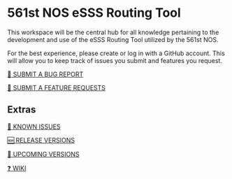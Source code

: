 # 561st NOS eSSS Routing Tool
This workspace will be the central hub for all knowledge pertaining to the development and use of the eSSS Routing Tool utilized by the 561st NOS.

For the best experience, please create or log in with a GitHub account. This will allow you to keep track of issues you submit and features you request.

[:bug: SUBMIT A BUG REPORT](https://github.com/thackmaster/561esssapp/issues/new?assignees=thackmaster&labels=bug&template=bug_report.yaml)

[:raising_hand: SUBMIT A FEATURE REQUESTS](https://github.com/thackmaster/561esssapp/issues/new?assignees=thackmaster&labels=enhancement&template=feature_request.yaml)

## Extras

[:anger: KNOWN ISSUES](https://github.com/thackmaster/561esssapp/issues)

[:new: RELEASE VERSIONS](https://github.com/thackmaster/561esssapp/releases)

[:calendar: UPCOMING VERSIONS](https://github.com/thackmaster/561esssapp/milestones)

[:question: WIKI](https://github.com/thackmaster/561esssapp/wiki)
